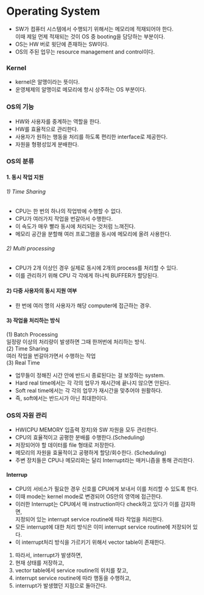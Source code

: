 # Operating System

- SW가 컴퓨터 시스템에서 수행되기 위해서는 메모리에 적재되어야 한다. <br>
이때 제일 먼제 적재되는 것이 OS 중 booting을 담당하는 부분이다. <br>
- OS는 HW 버로 윗단에 존재하는 SW이다.
- OS의 주된 업무는 resource management and control이다.

### Kernel
- kernel은 알맹이라는 뜻이다.
- 운영체제의 알맹이로 메모리에 항시 상주하는 OS 부분이다.


### OS의 기능
- HW와 사용자를 중계하는 역할을 한다.
- HW를 효율적으로 관리한다.
- 사용자가 원하는 행동을 처리를 하도록 편리한 interface로 제공한다.
- 자원을 형평성있게 분배한다.

### OS의 분류

#### 1. 동시 작업 지원
###### 1) Time Sharing
 - CPU는 한 번의 하나의 작업밖에 수행할 수 없다.
 - CPU가 여러가지 작업을 번갈아서 수행한다.
 - 이 속도가 매우 빨라 동시에 처리되는 것처럼 느껴진다.
 - 메모리 공간을 분할해 여러 프로그램을 동시에 메모리에 올려 사용한다.

###### 2) Multi processing
 - CPU가 2개 이상인 경우 실제로 동시에 2개의 process를 처리할 수 있다.
 - 이를 관리하기 위해 CPU 각 각에게 하나씩 BUFFER가 할당된다.

####  2) 다중 사용자의 동시 지원 여부
 - 한 번에 여러 명의 사용자가 해당 computer에 접근하는 경우.

####  3) 작업을 처리하는 방식
 (1) Batch Processing <br>
 일정량 이상의 처리량이 발생하면 그때 한꺼번에 처리하는 방식.<br>
 (2) Time Sharing <br>
 여러 작업을 번갈아가면서 수행하는 작업 <br>
 (3) Real Time <br>
 - 업무들이 정해진 시간 안에 반드시 종료된다는 걸 보장하는 system.
 - Hard real time에서는 각 각의 업무가 재시간에 끝나지 않으면 안된다.
 - Soft real time에서는 각 각의 업무가 재시간을 맞추어야 원활하다.
 - 즉, soft에서는 반드시가 아닌 최대한이다.


### OS의 자원 관리
 - HW(CPU MEMORY 입출력 장치)와 SW 자원을 모두 관리한다.
 - CPU의 효율적이고 공평한 분배를 수행한다.(Scheduling)
 - 저장되어야 할 데이터를 file 형태로 저장한다.
 - 메모리의 자원을 효율적이고 공평하게 할당/회수한다. (Scheduling)
 - 주변 장치들은 CPU나 메모리와는 달리 Interrupt라는 매커니즘을 통해 관리한다.<br>



#### Interrup
- CPU의 서비스가 필요한 경우 신호를 CPU에게 보내서 이를 처리할 수 있도록 한다.
- 이때 mode는 kernel mode로 변경되어 OS안의 영역에 접근한다.
- 이러한 Interrupt는 CPU에서 매 instruction마다 check하고 있다가 이를 감지하면, <br>
지정되어 있는 interrupt service routine에 따라 작업을 처리한다.
- 모든 interrupt에 대한 처리 방식은 이미 interrupt service routine에 저장되어 있다.
- 이 interrupt처리 방식을 가르키기 위해서 vector table이 존재한다.

1. 따라서, interrupt가 발생하면,
2. 현재 상태를 저장하고,
3. vector table에서 service routine의 위치를 찾고,
4. interrupt service routine에 따라 행동을 수행하고,
5. interrupt가 발생했던 지점으로 돌아간다.
